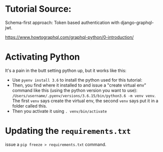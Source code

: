 # Tutorial Source:
Schema-first approach: Token based authentication with django-graphql-jwt. 


https://www.howtographql.com/graphql-python/0-introduction/

# Activating Python
It's a pain in the butt setting python up, but it works like this:

- Use `pyenv install 3.6` to install the python used for this tutorial:
- Then, you find where it installed to and issue a "create virtual env" command like this (using the python version you want to use): ` /Users/username/.pyenv/versions/3.6.15/bin/python3.6 -m venv venv`. The first `venv` says create the virtual env, the second `venv` says put it in a folder called this.
- Then you activate it using `. venv/bin/activate`

# Updating the `requirements.txt` 
issue a `pip freeze > requirements.txt` command.